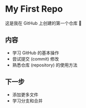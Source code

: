 # My First Repo

这是我在 GitHub 上创建的第一个仓库 🚀  

## 内容
- 学习 GitHub 的基本操作
- 尝试提交 (commit) 修改
- 熟悉仓库 (repository) 的使用方法

## 下一步
- 添加更多文件
- 学习分支和合并